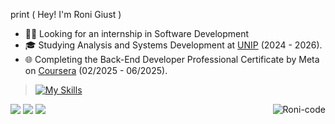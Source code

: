 print ( Hey! I'm Roni Giust )

- 👨‍💻 Looking for an internship in Software Development
- 🎓 Studying Analysis and Systems Development at <a href="https://www.unip.br/" target="_blank" rel="nofollow">UNIP</a> (2024 - 2026).
- 🌐 Completing the Back-End Developer Professional Certificate by Meta on <a href="https://www.coursera.org/" target="_blank" rel="nofollow"> Coursera</a> (02/2025 - 06/2025).


>[![My Skills](https://skillicons.dev/icons?i=py,js,c,cs,html,css,vscode)](https://skillicons.dev)


<div> 

  <a href = "mailto:rmgiust@outlook.com"><img src="https://img.shields.io/badge/Microsoft_Outlook-0078D4?style=for-the-badge&logo=microsoft-outlook&logoColor=white" target="_blank"></a>
  <a href="https://instagram.com/rmgiust" target="_blank"><img src="https://img.shields.io/badge/-Instagram-%23E4405F?style=for-the-badge&logo=instagram&logoColor=white" target="_blank"></a>
  <a href="https://www.linkedin.com/in/rmgiust" target="_blank"><img src="https://img.shields.io/badge/-LinkedIn-%230077B5?style=for-the-badge&logo=linkedin&logoColor=white" target="_blank"></a> 
  <img align="right" alt="Roni-code" src="https://cdn.discordapp.com/attachments/1331709169044164628/1344064602027196526/giphy_1.gif?ex=67bf8d34&is=67be3bb4&hm=1ff98aaaf4a7d6bef5b15069ae6b25f196f3c270ddae5077ace4f78a29ed044d&">
  
</div>
